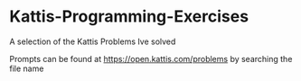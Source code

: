 # Kattis-Programming-Exercises
A selection of the Kattis Problems Ive solved

Prompts can be found at https://open.kattis.com/problems by searching the file name

